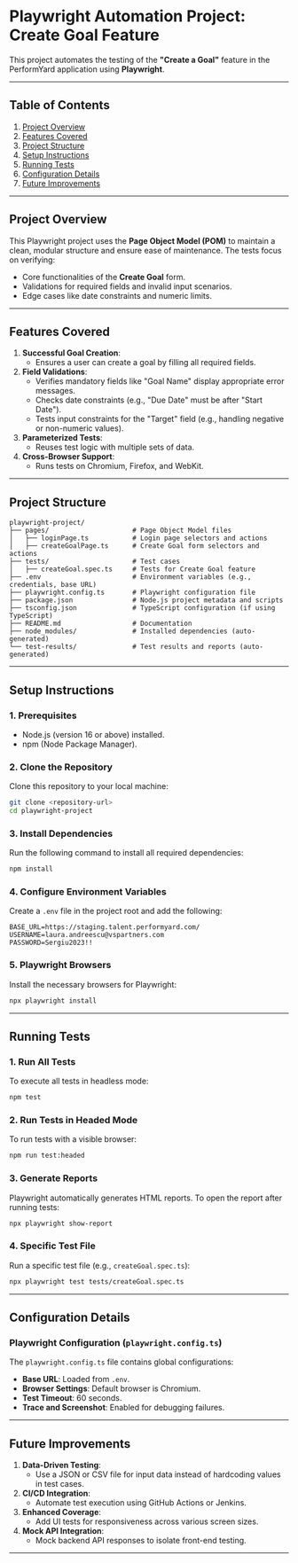 
# **Playwright Automation Project: Create Goal Feature**

This project automates the testing of the **"Create a Goal"** feature in the PerformYard application using **Playwright**. 

---

## **Table of Contents**

1. [Project Overview](#project-overview)
2. [Features Covered](#features-covered)
3. [Project Structure](#project-structure)
4. [Setup Instructions](#setup-instructions)
5. [Running Tests](#running-tests)
6. [Configuration Details](#configuration-details)
7. [Future Improvements](#future-improvements)

---

## **Project Overview**

This Playwright project uses the **Page Object Model (POM)** to maintain a clean, modular structure and ensure ease of maintenance. The tests focus on verifying:
- Core functionalities of the **Create Goal** form.
- Validations for required fields and invalid input scenarios.
- Edge cases like date constraints and numeric limits.

---

## **Features Covered**

1. **Successful Goal Creation**:
   - Ensures a user can create a goal by filling all required fields.
2. **Field Validations**:
   - Verifies mandatory fields like "Goal Name" display appropriate error messages.
   - Checks date constraints (e.g., "Due Date" must be after "Start Date").
   - Tests input constraints for the "Target" field (e.g., handling negative or non-numeric values).
3. **Parameterized Tests**:
   - Reuses test logic with multiple sets of data.
4. **Cross-Browser Support**:
   - Runs tests on Chromium, Firefox, and WebKit.

---

## **Project Structure**

```plaintext
playwright-project/
├── pages/                     # Page Object Model files
│   ├── loginPage.ts           # Login page selectors and actions
│   ├── createGoalPage.ts      # Create Goal form selectors and actions
├── tests/                     # Test cases
│   ├── createGoal.spec.ts     # Tests for Create Goal feature
├── .env                       # Environment variables (e.g., credentials, base URL)
├── playwright.config.ts       # Playwright configuration file
├── package.json               # Node.js project metadata and scripts
├── tsconfig.json              # TypeScript configuration (if using TypeScript)
├── README.md                  # Documentation
├── node_modules/              # Installed dependencies (auto-generated)
└── test-results/              # Test results and reports (auto-generated)
```

---

## **Setup Instructions**

### **1. Prerequisites**
- Node.js (version 16 or above) installed.
- npm (Node Package Manager).

### **2. Clone the Repository**
Clone this repository to your local machine:
```bash
git clone <repository-url>
cd playwright-project
```

### **3. Install Dependencies**
Run the following command to install all required dependencies:
```bash
npm install
```

### **4. Configure Environment Variables**
Create a `.env` file in the project root and add the following:
```env
BASE_URL=https://staging.talent.performyard.com/
USERNAME=laura.andreescu@vspartners.com
PASSWORD=Sergiu2023!!
```

### **5. Playwright Browsers**
Install the necessary browsers for Playwright:
```bash
npx playwright install
```

---

## **Running Tests**

### **1. Run All Tests**
To execute all tests in headless mode:
```bash
npm test
```

### **2. Run Tests in Headed Mode**
To run tests with a visible browser:
```bash
npm run test:headed
```

### **3. Generate Reports**
Playwright automatically generates HTML reports. To open the report after running tests:
```bash
npx playwright show-report
```

### **4. Specific Test File**
Run a specific test file (e.g., `createGoal.spec.ts`):
```bash
npx playwright test tests/createGoal.spec.ts
```

---

## **Configuration Details**

### **Playwright Configuration (`playwright.config.ts`)**
The `playwright.config.ts` file contains global configurations:
- **Base URL**: Loaded from `.env`.
- **Browser Settings**: Default browser is Chromium.
- **Test Timeout**: 60 seconds.
- **Trace and Screenshot**: Enabled for debugging failures.


---

## **Future Improvements**

1. **Data-Driven Testing**:
   - Use a JSON or CSV file for input data instead of hardcoding values in test cases.
2. **CI/CD Integration**:
   - Automate test execution using GitHub Actions or Jenkins.
3. **Enhanced Coverage**:
   - Add UI tests for responsiveness across various screen sizes.
4. **Mock API Integration**:
   - Mock backend API responses to isolate front-end testing.

---
